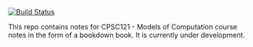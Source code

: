 [![Build Status](https://travis-ci.com/rstudio/bookdown-demo.svg?branch=master)](https://travis-ci.com/rstudio/bookdown-demo)

This repo contains notes for CPSC121 - Models of Computation course notes in the form of a bookdown book. It is currently under development. 
